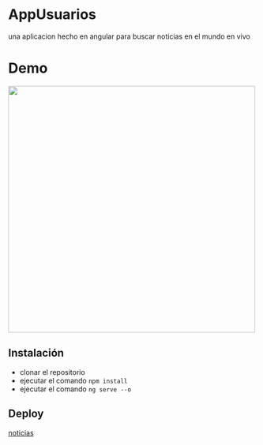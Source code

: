 # AppUsuarios

una aplicacion hecho en angular para buscar noticias en el mundo en vivo

# Demo

<img src="https://media.giphy.com/media/6rmjtrm8jYLEeDp996/giphy.gif" width="500" >

## Instalación

- clonar el repositorio
- ejecutar el comando `npm install`
- ejecutar el comando `ng serve --o`

## Deploy
[noticias](https://noticias-jeespoping.netlify.app/)

